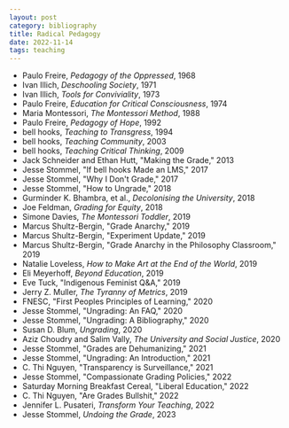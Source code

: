 ```yaml
---
layout: post
category: bibliography
title: Radical Pedagogy
date: 2022-11-14
tags: teaching
---
```


* Paulo Freire, *Pedagogy of the Oppressed*, 1968
* Ivan Illich, *Deschooling Society*, 1971
* Ivan Illich, *Tools for Conviviality*, 1973
* Paulo Freire, *Education for Critical Consciousness*, 1974
* Maria Montessori, *The Montessori Method*, 1988
* Paulo Freire, *Pedagogy of Hope*, 1992
* bell hooks, *Teaching to Transgress*, 1994
* bell hooks, *Teaching Community*, 2003
* bell hooks, *Teaching Critical Thinking*, 2009
* Jack Schneider and Ethan Hutt, "Making the Grade," 2013
* Jesse Stommel, "If bell hooks Made an LMS," 2017
* Jesse Stommel, "Why I Don't Grade," 2017
* Jesse Stommel, "How to Ungrade," 2018
* Gurminder K. Bhambra, et al., *Decolonising the University*, 2018
* Joe Feldman, *Grading for Equity*, 2018
* Simone Davies, *The Montessori Toddler*, 2019
* Marcus Shultz-Bergin, "Grade Anarchy," 2019
* Marcus Shultz-Bergin, "Experiment Update," 2019
* Marcus Shultz-Bergin, "Grade Anarchy in the Philosophy Classroom," 2019
* Natalie Loveless, *How to Make Art at the End of the World*, 2019
* Eli Meyerhoff, *Beyond Education*, 2019
* Eve Tuck, "Indigenous Feminist Q&A," 2019
* Jerry Z. Muller, *The Tyranny of Metrics*, 2019
* FNESC, "First Peoples Principles of Learning," 2020
* Jesse Stommel, "Ungrading: An FAQ," 2020
* Jesse Stommel, "Ungrading: A Bibliography," 2020
* Susan D. Blum, *Ungrading*, 2020
* Aziz Choudry and Salim Vally, *The University and Social Justice*, 2020
* Jesse Stommel, "Grades are Dehumanizing," 2021
* Jesse Stommel, "Ungrading: An Introduction," 2021
* C. Thi Nguyen, "Transparency is Surveillance," 2021
* Jesse Stommel, "Compassionate Grading Policies," 2022
* Saturday Morning Breakfast Cereal, "Liberal Education," 2022
* C. Thi Nguyen, "Are Grades Bullshit," 2022
* Jennifer L. Pusateri, *Transform Your Teaching*, 2022
* Jesse Stommel, *Undoing the Grade*, 2023
